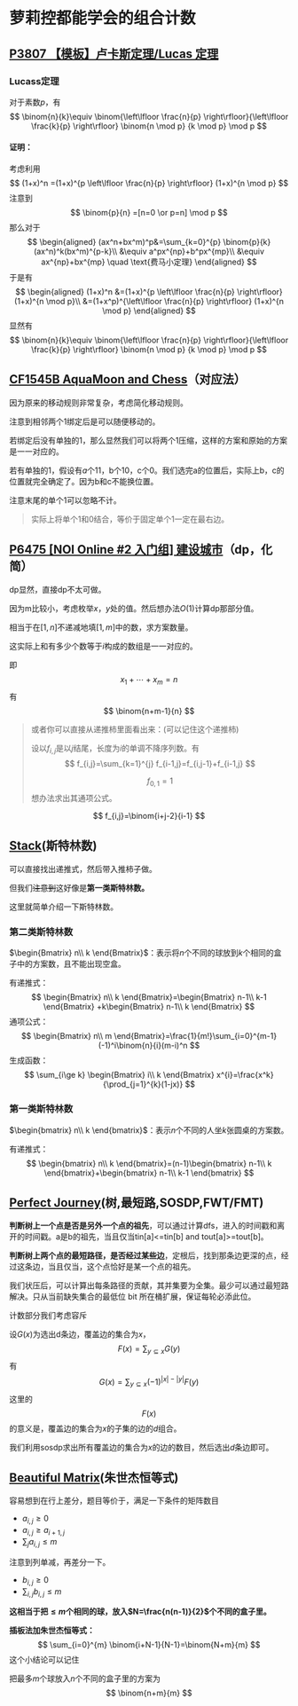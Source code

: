 # 萝莉控都能学会的组合计数

## [P3807 【模板】卢卡斯定理/Lucas 定理](https://www.luogu.com.cn/problem/P3807)

### Lucass定理

对于素数$p$，有
$$
\binom{n}{k}\equiv \binom{\left\lfloor  \frac{n}{p} \right\rfloor}{\left\lfloor  \frac{k}{p} \right\rfloor} \binom{n \mod p} {k \mod p} \mod p
$$

#### 证明：

考虑利用
$$
(1+x)^n =(1+x)^{p \left\lfloor  \frac{n}{p} \right\rfloor} (1+x)^{n \mod p}
$$
注意到
$$
\binom{p}{n} =[n=0 \or p=n] \mod p
$$
那么对于
$$
\begin{aligned}
(ax^n+bx^m)^p&=\sum_{k=0}^{p} \binom{p}{k} (ax^n)^k(bx^m)^{p-k}\\
&\equiv a^px^{np}+b^px^{mp}\\
&\equiv ax^{np}+bx^{mp} \quad \text{费马小定理}
\end{aligned}
$$
于是有
$$
\begin{aligned}
(1+x)^n &=(1+x)^{p \left\lfloor  \frac{n}{p} \right\rfloor} (1+x)^{n \mod p}\\
&=(1+x^p)^{\left\lfloor  \frac{n}{p} \right\rfloor} (1+x)^{n \mod p}
\end{aligned}
$$
显然有
$$
\binom{n}{k}\equiv \binom{\left\lfloor  \frac{n}{p} \right\rfloor}{\left\lfloor  \frac{k}{p} \right\rfloor} \binom{n \mod p} {k \mod p} \mod p
$$

## [CF1545B AquaMoon and Chess](https://codeforces.com/problemset/problem/1545/B)（对应法）

因为原来的移动规则非常复杂，考虑简化移动规则。

注意到相邻两个1绑定后是可以随便移动的。

若绑定后没有单独的1，那么显然我们可以将两个1压缩，这样的方案和原始的方案是一一对应的。

若有单独的1，假设有$a$个11，b个10，c个0。我们选完a的位置后，实际上b，c的位置就完全确定了。因为b和c不能换位置。

注意末尾的单个1可以忽略不计。

> 实际上将单个1和0结合，等价于固定单个1一定在最右边。

## [P6475 [NOI Online #2 入门组] 建设城市](https://www.luogu.com.cn/problem/P6475)（dp，化简）

dp显然，直接dp不太可做。

因为m比较小，考虑枚举$x，y$处的值。然后想办法$O(1)$计算dp那部分值。

相当于在$[1,n]$不递减地填$[1,m]$中的数，求方案数量。

这实际上和有多少个数等于$i$构成的数组是一一对应的。

即
$$
x_1+\cdots +x_m =n
$$
有
$$
\binom{n+m-1}{n}
$$


> 或者你可以直接从递推柿里面看出来：(可以记住这个递推柿)
>
> 设以$f_{i,j}$是以$j$结尾，长度为$i$的单调不降序列数。有
> $$
> f_{i,j}=\sum_{k=1}^{j} f_{i-1,j}=f_{i,j-1}+f_{i-1,j}
> $$
> 
> $$
> f_{0,1}=1
> $$
> 想办法求出其通项公式。

$$
f_{i,j}=\binom{i+j-2}{i-1}
$$



## [Stack](https://ac.nowcoder.com/acm/contest/108303/C)(斯特林数)

可以直接找出递推式，然后带入推柿子做。

但我们~~注意到~~这好像是**第一类斯特林数。**

这里就简单介绍一下斯特林数。

### 第二类斯特林数

$\begin{Bmatrix} n\\ k \end{Bmatrix}$：表示将$n$个不同的球放到$k$个相同的盒子中的方案数，且不能出现空盒。

有递推式：
$$
\begin{Bmatrix} n\\ k \end{Bmatrix}=\begin{Bmatrix} n-1\\ k-1 \end{Bmatrix} +k\begin{Bmatrix} n-1\\ k \end{Bmatrix}
$$
通项公式：
$$
\begin{Bmatrix} n\\ m \end{Bmatrix}=\frac{1}{m!}\sum_{i=0}^{m-1}(-1)^i\binom{n}{i}(m-i)^n
$$
生成函数：
$$
\sum_{i\ge k} \begin{Bmatrix} i\\ k \end{Bmatrix} x^{i}=\frac{x^k}{\prod_{j=1}^{k}(1-jx)}
$$


### 第一类斯特林数

$\begin{bmatrix} n\\ k \end{bmatrix}$：表示$n$个不同的人坐$k$张圆桌的方案数。

有递推式：
$$
\begin{bmatrix} n\\ k \end{bmatrix}=(n-1)\begin{bmatrix} n-1\\ k \end{bmatrix}+\begin{bmatrix} n-1\\ k-1 \end{bmatrix}
$$

## [Perfect Journey](https://ac.nowcoder.com/acm/contest/108302/K)(树,最短路,SOSDP,FWT/FMT)

**判断树上一个点是否是另外一个点的祖先**，可以通过计算dfs，进入的时间戳和离开的时间戳。a是b的祖先，当且仅当tin[a]<=tin[b] and tout[a]>=tout[b]。

**判断树上两个点的最短路径，是否经过某些边**，定根后，找到那条边更深的点，经过这条边，当且仅当，这个点恰好是某一个点的祖先。

我们状压后，可以计算出每条路径的贡献，其并集要为全集。最少可以通过最短路解决。只从当前缺失集合的最低位 bit 所在桶扩展，保证每轮必添此位。

计数部分我们考虑容斥

设$G(x)$为选出d条边，覆盖边的集合为$x$，
$$
F(x)=\sum_{y\subseteq x} G(y)
$$
有
$$
G(x)=\sum_{y \subseteq x} (-1)^{|x|-|y|} F(y)
$$
这里的
$$
F(x)
$$
的意义是，覆盖边的集合为$x$的子集的边的$d$组合。

我们利用sosdp求出所有覆盖边的集合为$x$的边的数目，然后选出$d$条边即可。

## [Beautiful Matrix](https://ac.nowcoder.com/acm/contest/108303/D)(朱世杰恒等式)

容易想到在行上差分，题目等价于，满足一下条件的矩阵数目

+ $a_{i,j}\ge 0$
+ $a_{i,j}\ge a_{i+1,j}$
+ $\sum_{j} a_{i,j} \le m$

注意到列单减，再差分一下。

+ $b_{i,j} \ge 0$
+ $\sum_{i,j}b_{i,j} \le m$

**这相当于把$\le m$个相同的球，放入$N=\frac{n(n-1)}{2}$个不同的盒子里。**

**插板法加朱世杰恒等式：**
$$
\sum_{i=0}^{m} \binom{i+N-1}{N-1}=\binom{N+m}{m}
$$
这个小结论可以记住

把最多$m$个球放入$n$个不同的盒子里的方案为
$$
\binom{n+m}{m}
$$




